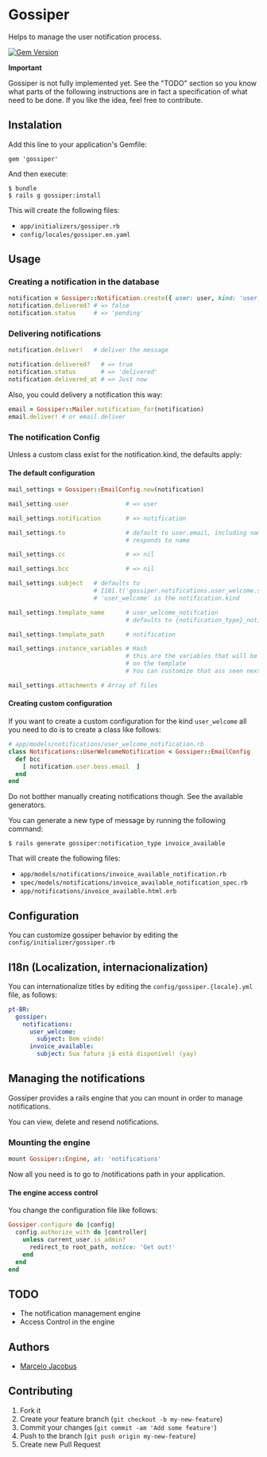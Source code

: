 # Gossiper

Helps to manage the user notification process.

[![Gem Version](https://badge.fury.io/rb/gossiper.png)](http://badge.fury.io/rb/gossiper)

**Important**

Gossiper is not fully implemented yet. See the "TODO" section so you know what parts of the following instructions are in fact a specification of what need to be done. If you like the idea, feel free to contribute.

## Instalation

Add this line to your application's Gemfile:

    gem 'gossiper'

And then execute:

    $ bundle
    $ rails g gossiper:install

This will create the following files:

- ```app/initializers/gossiper.rb```
- ```config/locales/gossiper.en.yaml```

## Usage

### Creating a notification in the database

```ruby
notification = Gossiper::Notification.create({ user: user, kind: 'user_welcome'  })
notification.delivered? # => false
notification.status     # => 'pending'
```

### Delivering notifications

```Ruby
notification.deliver!   # deliver the message

notification.delivered?   # => true
notification.status       # => 'delivered'
notification.delivered_at # => Just now
```

Also, you could delivery a notification this way:

```ruby
email = Gossiper::Mailer.notification_for(notification)
email.deliver! # or email.deliver
```

### The notification Config
Unless a custom class exist for the notification.kind, the defaults apply:

#### The default configuration

```ruby
mail_settings = Gossiper::EmailConfig.new(notification)

mail_setting.user                # => user

mail_settings.notification       # => notification

mail_settings.to                 # default to user.email, including name, if user
                                 # responds to name

mail_settings.cc                 # => nil

mail_settings.bcc                # => nil

mail_settings.subject   # defaults to
                        # I181.t('gossiper.notifications.user_welcome.subject')
                        # 'user_welcome' is the notification.kind

mail_settings.template_name      # user_welcome_notifcation
                                 # defaults to {notification_type}_notification

mail_settings.template_path      # notification

mail_settings.instance_variables # Hash
                                 # this are the variables that will be available
                                 # on the template
                                 # You can customize that ass seen next

mail_settings.attachments # Array of files
```

#### Creating custom configuration

If you want to create a custom configuration for the kind ```user_welcome``` all you need to do is
to create a class like follows:

```ruby
# app/models/notifications/user_welcome_notification.rb
class Notifications::UserWelcomeNotification < Gossiper::EmailConfig
  def bcc
    [ notification.user.boss.email  ]
  end
end
```

Do not botther manually creating notifications though. See the available generators.

You can generate a new type of message by running the following command:

    $ rails generate gossiper:notification_type invoice_available

That will create the following files:

- ```app/models/notifications/invoice_available_notification.rb```
- ```spec/models/notifications/invoice_available_notification_spec.rb```
- ```app/notifications/invoice_available.html.erb```


## Configuration

You can customize gossiper behavior by editing the ```config/initializer/gossiper.rb```

## I18n (Localization, internacionalization)

You can internationalize titles by editing the ```config/gossiper.{locale}.yml``` file, as follows:

```yaml
pt-BR:
  gossiper:
    notifications:
      user_welcome:
        subject: Bem vindo!
      invoice_available:
        subject: Sua fatura já está disponível! (yay)
```


## Managing the notifications

Gossiper provides a rails engine that you can mount in order to manage notifications.

You can view, delete and resend notifications.

### Mounting the engine

```ruby
mount Gossiper::Engine, at: 'notifications'
```

Now all you need is to go to /notifications path in your application.

#### The engine access control

You change the configuration file like follows:

```ruby
Gossiper.configure do |config|
  config.authorize_with do |controller|
    unless current_user.is_admin?
      redirect_to root_path, notice: 'Get out!'
    end
  end
end
```


## TODO

- The notification management engine
- Access Control in the engine

## Authors

- [Marcelo Jacobus](https://github.com/mjacobus)


## Contributing

1. Fork it
2. Create your feature branch (`git checkout -b my-new-feature`)
3. Commit your changes (`git commit -am 'Add some feature'`)
4. Push to the branch (`git push origin my-new-feature`)
5. Create new Pull Request
